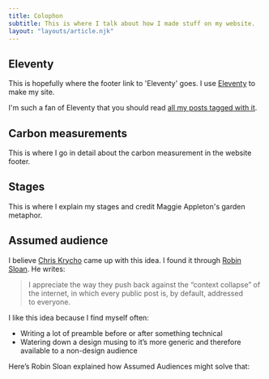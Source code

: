 ```yaml
---
title: Colophon
subtitle: This is where I talk about how I made stuff on my website.
layout: "layouts/article.njk"
---
```


## Eleventy

This is hopefully where the footer link to 'Eleventy' goes.
I use [Eleventy](https://www.11ty.dev) to make my site.

I'm such a fan of Eleventy that you should read [all my posts tagged with it](/notes#todo).

## Carbon measurements

This is where I go in detail about the carbon measurement in the website footer.

## Stages

This is where I explain my stages and credit Maggie Appleton's garden metaphor.

## Assumed audience

I believe [Chris Krycho](https://v4.chriskrycho.com/2018/assumed-audiences.html) came up with this idea. I found it through [Robin Sloan](https://www.robinsloan.com/colophon#assumed-audiences). He writes:

> I appreciate the way they push back against the “context collapse” of the internet, in which every public post is, by default, addressed to everyone.

I like this idea because I find myself often:

- Writing a lot of preamble before or after something technical
- Watering down a design musing to it’s more generic and therefore available to a non-design audience

Here’s Robin Sloan explained how Assumed Audiences might solve that:
